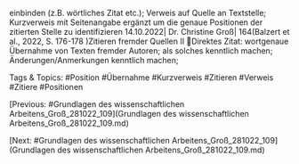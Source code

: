 einbinden (z.B. wörtliches Zitat etc.); Verweis auf Quelle an Textstelle; Kurzverweis mit 
Seitenangabe ergänzt um die genaue Positionen der zitierten Stelle zu identifizieren
14.10.2022| Dr. Christine Groß| 164(Balzert et al., 2022, S. 176-178 )Zitieren fremder Quellen II
Direktes Zitat: wortgenaue Übernahme von Texten fremder Autoren; als solches kenntlich 
machen; Änderungen/Anmerkungen kenntlich machen; 

   Tags & Topics:
   #Position
   #Übernahme
   #Kurzverweis
   #Zitieren
   #Verweis
   #Zitiere
   #Positionen

[Previous: #Grundlagen des wissenschaftlichen Arbeitens_Groß_281022_109](Grundlagen des wissenschaftlichen Arbeitens_Groß_281022_109.md)

[Next: #Grundlagen des wissenschaftlichen Arbeitens_Groß_281022_109](Grundlagen des wissenschaftlichen Arbeitens_Groß_281022_109.md)